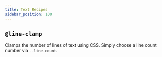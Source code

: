 ```yaml
---
title: Text Recipes
sidebar_position: 100
---
```


## `@line-clamp`

Clamps the number of lines of text using CSS. Simply choose a line count number via `--line-count`.
